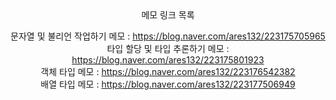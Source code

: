 <div align=center>
메모 링크 목록  

문자열 및 불리언 작업하기 메모 : https://blog.naver.com/ares132/223175705965  
타입 할당 및 타입 추론하기 메모 : https://blog.naver.com/ares132/223175801923  
객체 타입 메모 : https://blog.naver.com/ares132/223176542382  
배열 타입 메모 : https://blog.naver.com/ares132/223177506949   
</div>
